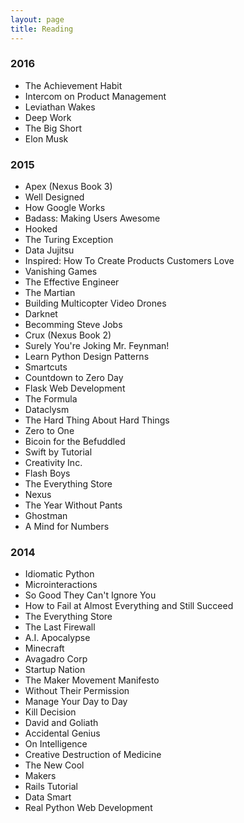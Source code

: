 ```yaml
---
layout: page
title: Reading 
---
```


<h3>2016</h3>
<ul class="frontpage-list">
    <li>The Achievement Habit</li>
    <li>Intercom on Product Management</li>
    <li>Leviathan Wakes</li>
    <li>Deep Work</li>
    <li>The Big Short</li>
    <li>Elon Musk</li>
</ul>

<h3>2015</h3>
<ul class="frontpage-list">
    <li>Apex (Nexus Book 3)</li>
    <li>Well Designed</li>
    <li>How Google Works</li>
    <li>Badass: Making Users Awesome</li>
    <li>Hooked</li>
    <li>The Turing Exception</li>
    <li>Data Jujitsu</li>
    <li>Inspired: How To Create Products Customers Love</li>
    <li>Vanishing Games</li>
    <li>The Effective Engineer</li>
    <li>The Martian</li>
    <li>Building Multicopter Video Drones</li>
    <li>Darknet</li>
    <li>Becomming Steve Jobs</li>
    <li>Crux (Nexus Book 2)</li>
    <li>Surely You're Joking Mr. Feynman!</li>
    <li>Learn Python Design Patterns</li>
    <li>Smartcuts</li>
    <li>Countdown to Zero Day</li>
    <li>Flask Web Development</li> <!-- http://shop.oreilly.com/product/0636920031116.do -->
    <li>The Formula</li>
    <li>Dataclysm</li>
    <li>The Hard Thing About Hard Things</li>
    <li>Zero to One</li>
    <li>Bicoin for the Befuddled</li>
    <li>Swift by Tutorial</li>
    <li>Creativity Inc.</li>
    <li>Flash Boys</li>
    <li>The Everything Store</li>
    <li>Nexus</li>
    <li>The Year Without Pants</li>
    <li>Ghostman</li>
    <li>A Mind for Numbers</li>
</ul>

<h3>2014</h3>
<ul class="frontpage-list">
    <li>Idiomatic Python</li>
    <li>Microinteractions</li>
    <li>So Good They Can't Ignore You</li>
    <li>How to Fail at Almost Everything and Still Succeed</li>
    <li>The Everything Store</li>
    <li>The Last Firewall</li>
    <li>A.I. Apocalypse</li>
    <li>Minecraft</li>
    <li>Avagadro Corp</li>
    <li>Startup Nation</li>
    <li>The Maker Movement Manifesto</li>
    <li>Without Their Permission</li>
    <li>Manage Your Day to Day</li>
    <li>Kill Decision</li>
    <li>David and Goliath</li>
    <li>Accidental Genius</li>
    <li>On Intelligence</li>
    <li>Creative Destruction of Medicine</li>
    <li>The New Cool</li>
    <li>Makers</li>
    <li>Rails Tutorial</li>
    <li>Data Smart</li>
    <li>Real Python Web Development</li>
</ul>